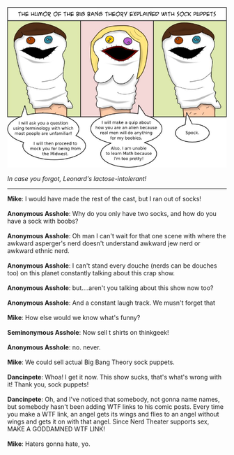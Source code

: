 <!--
.. title: Distilled
.. slug: distilled
.. date: 2011/07/25 00:00:00
.. tags: 
.. link: 
.. description: 
-->

<a href='distilled.html' title='View comments'>
<img class='comic' src='../assets/comics/20110725.jpg' />
</a>

<em>In case you forgot, Leonard's lactose-intolerant!</em>

<!-- TEASER_END -->
<hr />

<div class='comments'>
<b>Mike</b>: I would have made the rest of the cast, but I ran out of socks!<br /><br />
<b>Anonymous Asshole</b>: Why do you only have two socks, and how do you have a sock with boobs?<br /><br />
<b>Anonymous Asshole</b>: Oh man I can't wait for that one scene with where the awkward asperger's nerd doesn't understand awkward jew nerd or awkward ethnic nerd.<br /><br />
<b>Anonymous Asshole</b>: I can't stand every douche (nerds can be douches too) on this planet constantly talking about this crap show.<br /><br />
<b>Anonymous Asshole</b>: but....aren't you talking about this show now too?<br /><br />
<b>Anonymous Asshole</b>: And a constant laugh track. We musn't forget that<br /><br />
<b>Mike</b>: How else would we know what's funny?<br /><br />
<b>Seminonymous Asshole</b>: Now sell t shirts on thinkgeek!<br /><br />
<b>Anonymous Asshole</b>: no. never.<br /><br />
<b>Mike</b>: We could sell actual Big Bang Theory sock puppets.<br /><br />
<b>Dancinpete</b>: Whoa! I get it now. This show sucks, that's what's wrong with it! Thank you, sock puppets! <br /><br />
<b>Dancinpete</b>: Oh, and I've noticed that somebody, not gonna name names, but somebody hasn't been adding WTF links to his comic posts. Every time you make a WTF link, an angel gets its wings and flies to an angel without wings and gets it on with that angel. Since Nerd Theater supports sex, MAKE A GODDAMNED WTF LINK!<br /><br />
<b>Mike</b>: Haters gonna hate, yo.<br /><br />
</div>

